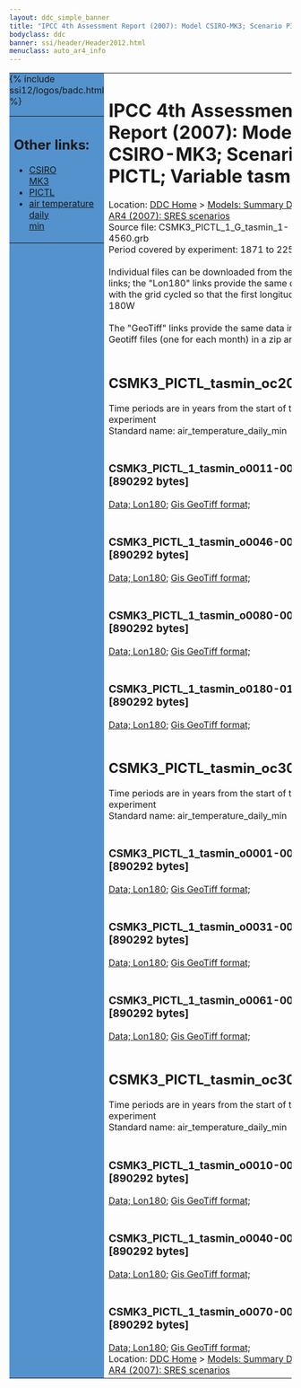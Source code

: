 ```yaml
---
layout: ddc_simple_banner
title: "IPCC 4th Assessment Report (2007): Model CSIRO-MK3; Scenario PICTL; Variable tasmin"
bodyclass: ddc
banner: ssi/header/Header2012.html
menuclass: auto_ar4_info
---
```



<table width="100%" border="0" cellspacing="0" cellpadding="0" style="border-collapse: collapse;">
<tr style="margin:0;padding:0;border:0;">
<td style="margin:0;padding:0;border:0;height:1pt;width:150pt;background:#5492CD;" valign="top" >

<div id="lh-col2" class="auto_ar4_info">
<table class="menumain" bgcolor="#5492CD" cellspacing="0" width="100%" border="0">
<tr><td>
<h2> Other links:</h2>
<ul>
<li><a href="/auto/ar4/model-CSIRO-MK3.html">CSIRO<br/>MK3</a></li>
<li><a href="/auto/ar4/scenario-PICTL.html">PICTL</a></li>
<li><a href="/auto/ar4/var-air_temperature_daily_min.html">air temperature daily<br/> min</a></li>
</ul>
</td></tr>
{% include ssi12/logos/badc.html %}
</table>
</div>
</td>
<td><h1>IPCC 4th Assessment Report (2007): Model CSIRO-MK3; Scenario PICTL; Variable tasmin</h1>

<!-- Breadcrumb1 -->
<div id="breadcrumb1" align="left">
Location: <a href="/index.html">DDC Home</a> > <a href="/sim/gcm_clim/">Models: Summary Data</a>
> <a href="/sim/gcm_clim/SRES_AR4/index.html">AR4 (2007): SRES scenarios</a>
</div>
<!-- End of Breadcrumb1 -->Source file: CSMK3_PICTL_1_G_tasmin_1-4560.grb
<br/>
Period covered by experiment: 1871 to 2250<br/>
<br/>Individual files can be downloaded from the "data" links; the "Lon180" links provide the same data
         with the grid cycled so that the first longitude is 180W<br/>
<br/>The "GeoTiff" links provide the same data in 12 Geotiff files (one for each month)
          in a zip archive<br/>
<br/><h2>CSMK3_PICTL_tasmin_oc20x.tar</h2>
Time periods are in years from the start of the experiment<br/>
Standard name: air_temperature_daily_min<br>
<br/><h3>CSMK3_PICTL_1_tasmin_o0011-0030.nc [890292 bytes]</h3>
<a href="/cgi-bin/downl/ar4_nc/tasmin/CSMK3_PICTL_1_tasmin_o0011-0030.nc">Data; </a><a href="/cgi-bin/downl/ar4_nc/tasmin/CSMK3_PICTL_1_tasmin_o0011-0030.cyto180.nc"> Lon180</a>; <a href="/cgi-bin/downl/ar4_tif/tasmin/CSMK3_PICTL_1_tasmin_o0011-0030.zip">Gis GeoTiff format; </a><br/>
<br/><h3>CSMK3_PICTL_1_tasmin_o0046-0065.nc [890292 bytes]</h3>
<a href="/cgi-bin/downl/ar4_nc/tasmin/CSMK3_PICTL_1_tasmin_o0046-0065.nc">Data; </a><a href="/cgi-bin/downl/ar4_nc/tasmin/CSMK3_PICTL_1_tasmin_o0046-0065.cyto180.nc"> Lon180</a>; <a href="/cgi-bin/downl/ar4_tif/tasmin/CSMK3_PICTL_1_tasmin_o0046-0065.zip">Gis GeoTiff format; </a><br/>
<br/><h3>CSMK3_PICTL_1_tasmin_o0080-0099.nc [890292 bytes]</h3>
<a href="/cgi-bin/downl/ar4_nc/tasmin/CSMK3_PICTL_1_tasmin_o0080-0099.nc">Data; </a><a href="/cgi-bin/downl/ar4_nc/tasmin/CSMK3_PICTL_1_tasmin_o0080-0099.cyto180.nc"> Lon180</a>; <a href="/cgi-bin/downl/ar4_tif/tasmin/CSMK3_PICTL_1_tasmin_o0080-0099.zip">Gis GeoTiff format; </a><br/>
<br/><h3>CSMK3_PICTL_1_tasmin_o0180-0199.nc [890292 bytes]</h3>
<a href="/cgi-bin/downl/ar4_nc/tasmin/CSMK3_PICTL_1_tasmin_o0180-0199.nc">Data; </a><a href="/cgi-bin/downl/ar4_nc/tasmin/CSMK3_PICTL_1_tasmin_o0180-0199.cyto180.nc"> Lon180</a>; <a href="/cgi-bin/downl/ar4_tif/tasmin/CSMK3_PICTL_1_tasmin_o0180-0199.zip">Gis GeoTiff format; </a><br/>
<br/><h2>CSMK3_PICTL_tasmin_oc30a.tar</h2>
Time periods are in years from the start of the experiment<br/>
Standard name: air_temperature_daily_min<br>
<br/><h3>CSMK3_PICTL_1_tasmin_o0001-0030.nc [890292 bytes]</h3>
<a href="/cgi-bin/downl/ar4_nc/tasmin/CSMK3_PICTL_1_tasmin_o0001-0030.nc">Data; </a><a href="/cgi-bin/downl/ar4_nc/tasmin/CSMK3_PICTL_1_tasmin_o0001-0030.cyto180.nc"> Lon180</a>; <a href="/cgi-bin/downl/ar4_tif/tasmin/CSMK3_PICTL_1_tasmin_o0001-0030.zip">Gis GeoTiff format; </a><br/>
<br/><h3>CSMK3_PICTL_1_tasmin_o0031-0060.nc [890292 bytes]</h3>
<a href="/cgi-bin/downl/ar4_nc/tasmin/CSMK3_PICTL_1_tasmin_o0031-0060.nc">Data; </a><a href="/cgi-bin/downl/ar4_nc/tasmin/CSMK3_PICTL_1_tasmin_o0031-0060.cyto180.nc"> Lon180</a>; <a href="/cgi-bin/downl/ar4_tif/tasmin/CSMK3_PICTL_1_tasmin_o0031-0060.zip">Gis GeoTiff format; </a><br/>
<br/><h3>CSMK3_PICTL_1_tasmin_o0061-0090.nc [890292 bytes]</h3>
<a href="/cgi-bin/downl/ar4_nc/tasmin/CSMK3_PICTL_1_tasmin_o0061-0090.nc">Data; </a><a href="/cgi-bin/downl/ar4_nc/tasmin/CSMK3_PICTL_1_tasmin_o0061-0090.cyto180.nc"> Lon180</a>; <a href="/cgi-bin/downl/ar4_tif/tasmin/CSMK3_PICTL_1_tasmin_o0061-0090.zip">Gis GeoTiff format; </a><br/>
<br/><h2>CSMK3_PICTL_tasmin_oc30b.tar</h2>
Time periods are in years from the start of the experiment<br/>
Standard name: air_temperature_daily_min<br>
<br/><h3>CSMK3_PICTL_1_tasmin_o0010-0039.nc [890292 bytes]</h3>
<a href="/cgi-bin/downl/ar4_nc/tasmin/CSMK3_PICTL_1_tasmin_o0010-0039.nc">Data; </a><a href="/cgi-bin/downl/ar4_nc/tasmin/CSMK3_PICTL_1_tasmin_o0010-0039.cyto180.nc"> Lon180</a>; <a href="/cgi-bin/downl/ar4_tif/tasmin/CSMK3_PICTL_1_tasmin_o0010-0039.zip">Gis GeoTiff format; </a><br/>
<br/><h3>CSMK3_PICTL_1_tasmin_o0040-0069.nc [890292 bytes]</h3>
<a href="/cgi-bin/downl/ar4_nc/tasmin/CSMK3_PICTL_1_tasmin_o0040-0069.nc">Data; </a><a href="/cgi-bin/downl/ar4_nc/tasmin/CSMK3_PICTL_1_tasmin_o0040-0069.cyto180.nc"> Lon180</a>; <a href="/cgi-bin/downl/ar4_tif/tasmin/CSMK3_PICTL_1_tasmin_o0040-0069.zip">Gis GeoTiff format; </a><br/>
<br/><h3>CSMK3_PICTL_1_tasmin_o0070-0099.nc [890292 bytes]</h3>
<a href="/cgi-bin/downl/ar4_nc/tasmin/CSMK3_PICTL_1_tasmin_o0070-0099.nc">Data; </a><a href="/cgi-bin/downl/ar4_nc/tasmin/CSMK3_PICTL_1_tasmin_o0070-0099.cyto180.nc"> Lon180</a>; <a href="/cgi-bin/downl/ar4_tif/tasmin/CSMK3_PICTL_1_tasmin_o0070-0099.zip">Gis GeoTiff format; </a><br/>
<!-- Breadcrumb2 -->
<div id="breadcrumb2" align="left">
Location: <a href="/index.html">DDC Home</a> > <a href="/sim/gcm_clim/">Models: Summary Data</a>
> <a href="/sim/gcm_clim/SRES_AR4/index.html">AR4 (2007): SRES scenarios</a>
</div>
<!-- End of Breadcrumb2 --></td></tr></table>
